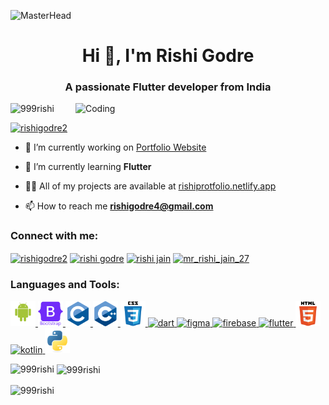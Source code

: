 ![MasterHead](https://media.licdn.com/dms/image/v2/D4D16AQFL2crqoTj_dQ/profile-displaybackgroundimage-shrink_200_800/profile-displaybackgroundimage-shrink_200_800/0/1671688395798?e=2147483647&v=beta&t=IAgbLkXdxrHQTr62gM2Cjh3iCyEHoUVSkKWbK9W3egA)

<h1 align="center">Hi 👋, I'm Rishi Godre</h1>
<h3 align="center">A passionate Flutter developer from India</h3>
<img align="right" alt="Coding" width="400" src="https://media.tenor.com/rePDfDWO3XoAAAAd/hacking.gif">

<p align="left"> <img src="https://komarev.com/ghpvc/?username=999rishi&label=Profile%20views&color=0e75b6&style=flat" alt="999rishi" /> </p>

<p align="left"> <a href="https://twitter.com/rishigodre2" target="blank"><img src="https://img.shields.io/twitter/follow/rishigodre2?logo=twitter&style=for-the-badge" alt="rishigodre2" /></a> </p>

- 🔭 I’m currently working on [Portfolio Website](rishiprotfolio.netlify.app)

- 🌱 I’m currently learning **Flutter**

- 👨‍💻 All of my projects are available at [rishiprotfolio.netlify.app](rishiprotfolio.netlify.app)

- 📫 How to reach me **rishigodre4@gmail.com**

<h3 align="left">Connect with me:</h3>
<p align="left">
<a href="https://twitter.com/rishigodre2" target="blank"><img align="center" src="https://raw.githubusercontent.com/rahuldkjain/github-profile-readme-generator/master/src/images/icons/Social/twitter.svg" alt="rishigodre2" height="30" width="40" /></a>
<a href="https://linkedin.com/in/rishi godre" target="blank"><img align="center" src="https://raw.githubusercontent.com/rahuldkjain/github-profile-readme-generator/master/src/images/icons/Social/linked-in-alt.svg" alt="rishi godre" height="30" width="40" /></a>
<a href="https://fb.com/rishi jain" target="blank"><img align="center" src="https://raw.githubusercontent.com/rahuldkjain/github-profile-readme-generator/master/src/images/icons/Social/facebook.svg" alt="rishi jain" height="30" width="40" /></a>
<a href="https://instagram.com/mr_rishi_jain_27" target="blank"><img align="center" src="https://raw.githubusercontent.com/rahuldkjain/github-profile-readme-generator/master/src/images/icons/Social/instagram.svg" alt="mr_rishi_jain_27" height="30" width="40" /></a>
</p>

<h3 align="left">Languages and Tools:</h3>
<p align="left"> <a href="https://developer.android.com" target="_blank" rel="noreferrer"> <img src="https://raw.githubusercontent.com/devicons/devicon/master/icons/android/android-original-wordmark.svg" alt="android" width="40" height="40"/> </a> <a href="https://getbootstrap.com" target="_blank" rel="noreferrer"> <img src="https://raw.githubusercontent.com/devicons/devicon/master/icons/bootstrap/bootstrap-plain-wordmark.svg" alt="bootstrap" width="40" height="40"/> </a> <a href="https://www.cprogramming.com/" target="_blank" rel="noreferrer"> <img src="https://raw.githubusercontent.com/devicons/devicon/master/icons/c/c-original.svg" alt="c" width="40" height="40"/> </a> <a href="https://www.w3schools.com/cpp/" target="_blank" rel="noreferrer"> <img src="https://raw.githubusercontent.com/devicons/devicon/master/icons/cplusplus/cplusplus-original.svg" alt="cplusplus" width="40" height="40"/> </a> <a href="https://www.w3schools.com/css/" target="_blank" rel="noreferrer"> <img src="https://raw.githubusercontent.com/devicons/devicon/master/icons/css3/css3-original-wordmark.svg" alt="css3" width="40" height="40"/> </a> <a href="https://dart.dev" target="_blank" rel="noreferrer"> <img src="https://www.vectorlogo.zone/logos/dartlang/dartlang-icon.svg" alt="dart" width="40" height="40"/> </a> <a href="https://www.figma.com/" target="_blank" rel="noreferrer"> <img src="https://www.vectorlogo.zone/logos/figma/figma-icon.svg" alt="figma" width="40" height="40"/> </a> <a href="https://firebase.google.com/" target="_blank" rel="noreferrer"> <img src="https://www.vectorlogo.zone/logos/firebase/firebase-icon.svg" alt="firebase" width="40" height="40"/> </a> <a href="https://flutter.dev" target="_blank" rel="noreferrer"> <img src="https://www.vectorlogo.zone/logos/flutterio/flutterio-icon.svg" alt="flutter" width="40" height="40"/> </a> <a href="https://www.w3.org/html/" target="_blank" rel="noreferrer"> <img src="https://raw.githubusercontent.com/devicons/devicon/master/icons/html5/html5-original-wordmark.svg" alt="html5" width="40" height="40"/> </a> <a href="https://kotlinlang.org" target="_blank" rel="noreferrer"> <img src="https://www.vectorlogo.zone/logos/kotlinlang/kotlinlang-icon.svg" alt="kotlin" width="40" height="40"/> </a> <a href="https://www.python.org" target="_blank" rel="noreferrer"> <img src="https://raw.githubusercontent.com/devicons/devicon/master/icons/python/python-original.svg" alt="python" width="40" height="40"/> </a> </p>

<p><img align="left" src="https://github-readme-stats.vercel.app/api/top-langs?username=999rishi&show_icons=true&locale=en&layout=compact" alt="999rishi" /></p>

<p>&nbsp;<img align="center" src="https://github-readme-stats.vercel.app/api?username=999rishi&show_icons=true&locale=en" alt="999rishi" /></p>

<p><img align="center" src="https://github-readme-streak-stats.herokuapp.com/?user=999rishi&" alt="999rishi" /></p>
